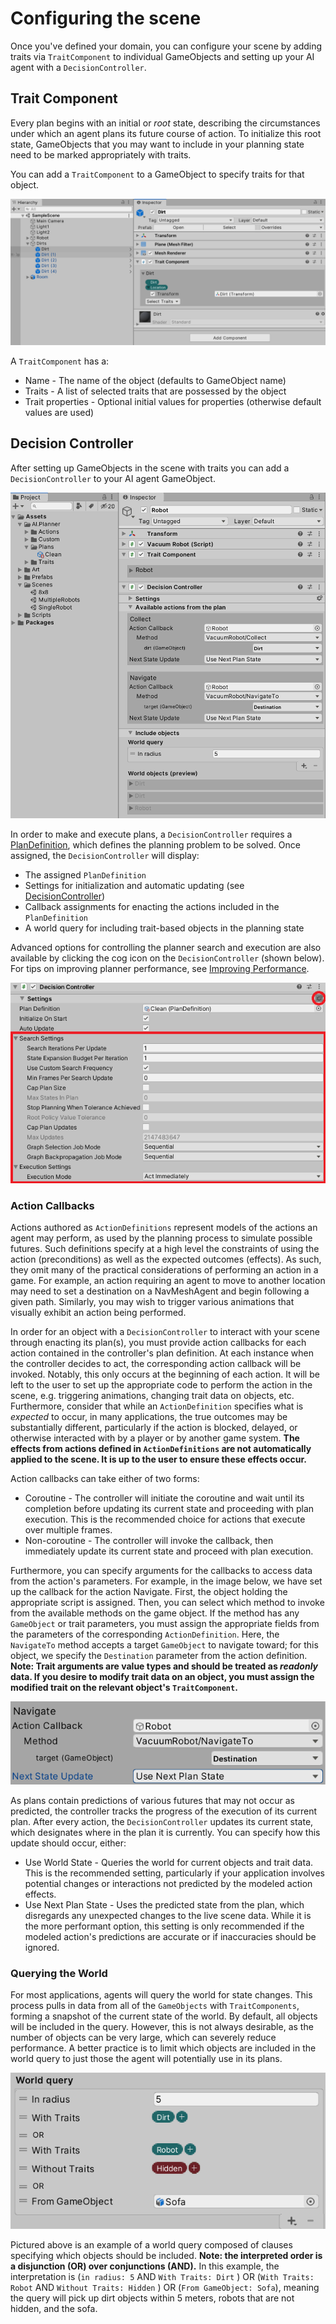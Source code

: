 # Configuring the scene

Once you've defined your domain, you can configure your scene by adding traits via `TraitComponent` to individual GameObjects and setting up your AI agent with a `DecisionController`.

## Trait Component

Every plan begins with an initial or _root_ state, describing the circumstances under which an agent plans its future course of action. To initialize this root state, GameObjects that you may want to include in your planning state need to be marked appropriately with traits.

You can add a `TraitComponent` to a GameObject to specify traits for that object.

![Image](images/TraitComponent.png)

A `TraitComponent` has a:
* Name - The name of the object (defaults to GameObject name)
* Traits - A list of selected traits that are possessed by the object
* Trait properties - Optional initial values for properties (otherwise default values are used)

## Decision Controller

After setting up GameObjects in the scene with traits you can add a `DecisionController` to your AI agent GameObject.

![Image](images/DecisionController.png)

In order to make and execute plans, a `DecisionController` requires a [PlanDefinition](PlanDefinition.md), which defines the planning problem to be solved. Once assigned, the `DecisionController` will display:
* The assigned `PlanDefinition`
* Settings for initialization and automatic updating (see [DecisionController](xref:UnityEngine.AI.Planner.Controller.DecisionController))
* Callback assignments for enacting the actions included in the `PlanDefinition`
* A world query for including trait-based objects in the planning state

Advanced options for controlling the planner search and execution are also available by clicking the cog icon on the `DecisionController` (shown below). For tips on improving planner performance, see [Improving Performance](PlannerPerformanceTips.md).

![Image](images/AdvancedSettings.png)



### Action Callbacks

Actions authored as `ActionDefinitions` represent models of the actions an agent may perform, as used by the planning process to simulate possible futures. Such definitions specify at a high level the constraints of using the action (preconditions) as well as the expected outcomes (effects). As such, they omit many of the practical considerations of performing an action in a game. For example, an action requiring an agent to move to another location may need to set a destination on a NavMeshAgent and begin following a given path. Similarly, you may wish to trigger various animations that visually exhibit an action being performed. 

In order for an object with a `DecisionController` to interact with your scene through enacting its plan(s), you must provide action callbacks for each action contained in the controller's plan definition. At each instance when the controller decides to act, the corresponding action callback will be invoked. Notably, this only occurs at the beginning of each action. It will be left to the user to set up the appropriate code to perform the action in the scene, e.g. triggering animations, changing trait data on objects, etc. Furthermore, consider that while an `ActionDefinition` specifies what is *expected* to occur, in many applications, the true outcomes may be substantially different, particularly if the action is blocked, delayed, or otherwise interacted with by a player or by another game system. **The effects from actions defined in `ActionDefinitions` are not automatically applied to the scene. It is up to the user to ensure these effects occur.** 

Action callbacks can take either of two forms:

- Coroutine - The controller will initiate the coroutine and wait until its completion before updating its current state and proceeding with plan execution. This is the recommended choice for actions that execute over multiple frames.
- Non-coroutine - The controller will invoke the callback, then immediately update its current state and proceed with plan execution. 

Furthermore, you can specify arguments for the callbacks to access data from the action's parameters. For example, in the image below, we have set up the callback for the action Navigate. First, the object holding the appropriate script is assigned. Then, you can select which method to invoke from the available methods on the game object. If the method has any `GameObject` or trait parameters, you must assign the appropriate fields from the parameters of the corresponding `ActionDefinition`. Here, the `NavigateTo` method accepts a target `GameObject` to navigate toward; for this object, we specify the `Destination` parameter from the action definition. **Note: Trait arguments are value types and should be treated as *readonly* data. If you desire to modify trait data on an object, you must assign the modified trait on the relevant object's `TraitComponent`.** 

![Example Action Callback](images/NavigateCallback.png)

As plans contain predictions of various futures that may not occur as predicted, the controller  tracks the progress of the execution of its current plan. After every action, the `DecisionController` updates its current state, which designates where in the plan it is currently.  You can specify how this update should occur, either:

- Use World State - Queries the world for current objects and trait data. This is the recommended setting, particularly if your application involves potential changes or interactions not predicted by the modeled action effects. 
- Use Next Plan State - Uses the predicted state from the plan, which disregards any unexpected changes to the live scene data. While it is the more performant option, this setting is only recommended if the modeled action's predictions are accurate or if inaccuracies should be ignored. 



### Querying the World

For most applications, agents will query the world for state changes. This process pulls in data from all of the `GameObjects` with `TraitComponents`, forming a snapshot of the current state of the world. By default, all objects will be included in the query. However, this is not always desirable, as the number of objects can be very large, which can severely reduce performance. A better practice is to limit which objects are included in the world query to just those the agent will  potentially use in its plans. 

![Example World Query](images/WorldQuery.png)

Pictured above is an example of a world query composed of clauses specifying which objects should be included. **Note: the interpreted order is a disjunction (OR) over conjunctions (AND).** In this example, the interpretation is (`in radius: 5` AND `With Traits: Dirt` ) OR (`With Traits: Robot` AND `Without Traits: Hidden` ) OR (`From GameObject: Sofa`), meaning the query will pick up dirt objects within 5 meters, robots that are not hidden, and the sofa. 

